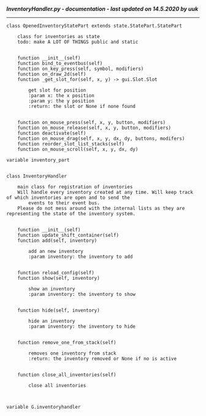 ***InventoryHandler.py - documentation - last updated on 14.5.2020 by uuk***
___

    class OpenedInventoryStatePart extends state.StatePart.StatePart
        
        class for inventories as state
        todo: make A LOT OF THINGS public and static
        

        function __init__(self)
        function bind_to_eventbus(self)
        function on_key_press(self, symbol, modifiers)
        function on_draw_2d(self)
        function _get_slot_for(self, x, y) -> gui.Slot.Slot
            
            get slot for position
            :param x: the x position
            :param y: the y position
            :return: the slot or None if none found
            

        function on_mouse_press(self, x, y, button, modifiers)
        function on_mouse_release(self, x, y, button, modifiers)
        function deactivate(self)
        function on_mouse_drag(self, x, y, dx, dy, buttons, modifers)
        function reorder_slot_list_stacks(self)
        function on_mouse_scroll(self, x, y, dx, dy)

    variable inventory_part


    class InventoryHandler
        
        main class for registration of inventories
        Will handle every inventory created at any time. Will keep track of which inventories are open and to send the
            events to their event bus.
        Please do not mess around with the internal lists as they are representing the state of the inventory system.
        

        function __init__(self)
        function update_shift_container(self)
        function add(self, inventory)
            
            add an new inventory
            :param inventory: the inventory to add
            

        function reload_config(self)
        function show(self, inventory)
            
            show an inventory
            :param inventory: the inventory to show
            

        function hide(self, inventory)
            
            hide an inventory
            :param inventory: the inventory to hide
            

        function remove_one_from_stack(self)
            
            removes one inventory from stack
            :return: the inventory removed or None if no is active
            

        function close_all_inventories(self)
            
            close all inventories
            


    variable G.inventoryhandler
